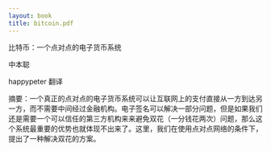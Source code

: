 ```yaml
---
layout: book
title: bitcoin.pdf
---
```


比特币：一个点对点的电子货币系统

中本聪

happypeter 翻译

摘要：一个真正的点对点的电子货币系统可以让互联网上的支付直接从一方到达另一方，而不需要中间经过金融机构。电子签名可以解决一部分问题，但是如果我们还是需要一个可以信任的第三方机构来来避免双花（一分钱花两次）问题，那么这个系统最重要的优势也就体现不出来了。这里，我们在使用点对点网络的条件下，提出了一种解决双花的方案。

